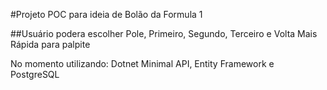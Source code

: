 #Projeto POC para ideia de Bolão da Formula 1

##Usuário podera escolher Pole, Primeiro, Segundo, Terceiro e Volta Mais Rápida para palpite

No momento utilizando: Dotnet Minimal API, Entity Framework e PostgreSQL